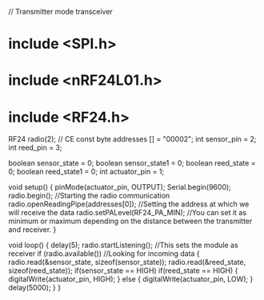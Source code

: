 // Transmitter mode transceiver
# include <SPI.h>
# include <nRF24L01.h>
# include <RF24.h>
RF24 radio(2); // CE
const byte addresses [] =  "00002";
int sensor_pin = 2;
int reed_pin = 3;

boolean sensor_state = 0;
boolean sensor_state1 = 0;
boolean reed_state = 0;
boolean reed_state1 = 0;
int actuator_pin = 1;

void setup() {
  pinMode(actuator_pin, OUTPUT);
  Serial.begin(9600);
  radio.begin();                            //Starting the radio communication
  radio.openReadingPipe(addresses[0]);   //Setting the address at which we will receive the data
  radio.setPALevel(RF24_PA_MIN);            //You can set it as minimum or maximum depending on the distance between the transmitter and receiver.
}

void loop() 
{
  delay(5);
  radio.startListening();                    //This sets the module as receiver
  if (radio.available())                     //Looking for incoming data
   {
    radio.read(&sensor_state, sizeof(sensor_state));
    radio.read(&reed_state, sizeof(reed_state));
    if(sensor_state == HIGH)
    if(reed_state == HIGH)
  {
     digitalWrite(actuator_pin, HIGH);
  }
  else
  {
     digitalWrite(actuator_pin, LOW);
  }
  delay(5000);
  }
}
  
